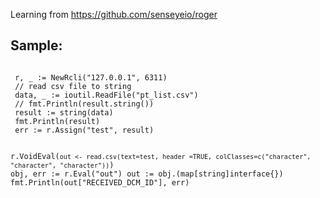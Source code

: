 Learning from https://github.com/senseyeio/roger    

Sample:
-----------------
<code>
 r, _ := NewRcli("127.0.0.1", 6311)
 // read csv file to string
 data, _ := ioutil.ReadFile("pt_list.csv")
 // fmt.Println(result.string())
 result := string(data)
 fmt.Println(result)
 err := r.Assign("test", result)

 r.VoidEval(`out <- read.csv(text=test, header =TRUE, colClasses=c("character", "character", "character"))`)
 obj, err := r.Eval("out")
 out := obj.(map[string]interface{})
 fmt.Println(out["RECEIVED_DCM_ID"], err)
</code>

